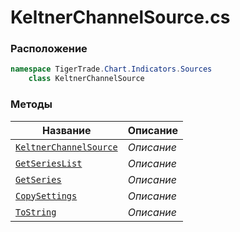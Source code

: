 
# KeltnerChannelSource.cs
### Расположение
```csharp
namespace TigerTrade.Chart.Indicators.Sources  
    class KeltnerChannelSource
```

### Методы
| Название | Описание |
| --- | --- |
| [`KeltnerChannelSource`](./Методы/KeltnerChannelSource.md) | *Описание* |
| [`GetSeriesList`](./Методы/GetSeriesList.md) | *Описание* |
| [`GetSeries`](./Методы/GetSeries.md) | *Описание* |
| [`CopySettings`](./Методы/CopySettings.md) | *Описание* |
| [`ToString`](./Методы/ToString.md) | *Описание* |
